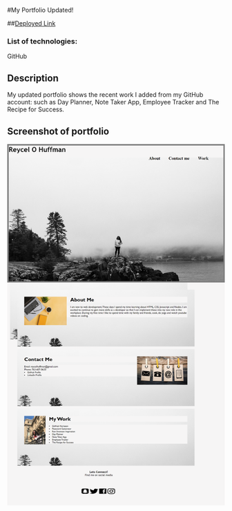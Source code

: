 #My Portfolio Updated!

##[Deployed Link](https://reycelhuffman.github.io/my-portfolio-project-/)

### List of technologies:
GitHub

## Description 
My updated portfolio shows the recent work I added from my GitHub account: such as Day Planner, Note Taker App, Employee Tracker and The Recipe for Success. 

## Screenshot of portfolio 
![Screenshot](./assets/img/updatedscreeshotforportfolio.png)
